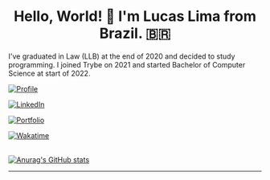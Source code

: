 <div align="center">
  <h1>Hello, World! 👋 I'm Lucas Lima from Brazil. 🇧🇷 </h1>
</div>

I've graduated in Law (LLB) at the end of 2020 and decided to study programming. I joined Trybe on 2021 and started Bachelor of Computer Science at start of 2022.

<div>
  
  [![Profile](https://komarev.com/ghpvc/?username=lucassauro&message=Visits&color=955bfb)](https://github.com/lucassauro)
  
  [![LinkedIn](https://img.shields.io/static/v1?logo=linkedin&label=Linkedin&message=Lucas+Lima&color=blue)](https://www.linkedin.com/in/lucas-lima-teixeira/)
  
  [![Portfolio](https://img.shields.io/static/v1?logo=hackerrank&label=HackerRank&message=Lucassauro&color=1ba94c&style=flat)](https://www.hackerrank.com/lucassauro)
  
  [![Wakatime](https://Wakatime.com/badge/user/c9ea92f1-9424-4e76-9310-0d296f97b568.svg)](https://Wakatime.com/@lucassauro)

       
</div>

<!-- <div align="center"> -->
  <br>
  <a href="https://github.com/lucassauro">
    <img align="center" src="https://github-readme-stats.vercel.app/api?username=lucassauro&count_private=true&show_icons=true&theme=github_dark" alt="Anurag's GitHub stats"/>
  </a>
  
<!--   <a href="https://wakatime.com/@lucassauro">
    <img align="center" src="https://github-readme-stats.vercel.app/api/wakatime?username=lucassauro&theme=github_dark" alt="willianrod's wakatime stats" />
  </a> -->

<!--   <a href="https://github.com/lucassauro">
    <img align="center" src="https://github-readme-stats.vercel.app/api/top-langs/?username=lucassauro&count_private=true&theme=github_dark" alt="Top languages" height="195" />
  </a> -->

<!-- </div> -->



* * *
